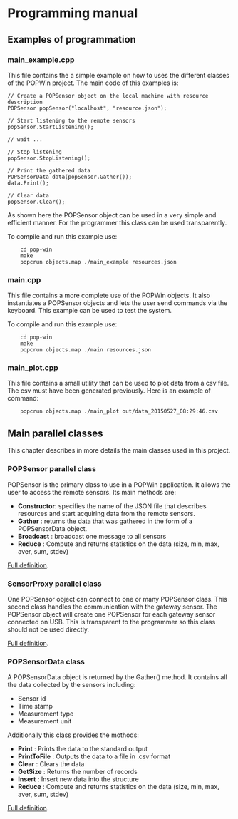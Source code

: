 Programming manual
==================

Examples of programmation
-------------------------

### main_example.cpp
This file contains the a simple example on how to uses the different classes of the POPWin project. The main code of this examples is:

	// Create a POPSensor object on the local machine with resource description
	POPSensor popSensor("localhost", "resource.json");

	// Start listening to the remote sensors
	popSensor.StartListening();

	// wait ...

	// Stop listening
	popSensor.StopListening();

	// Print the gathered data
	POPSensorData data(popSensor.Gather());
	data.Print();

	// Clear data
	popSensor.Clear();

As shown here the POPSensor object can be used in a very simple and efficient manner. For the programmer this class can be used transparently.

To compile and run this example use:

```
	cd pop-win
	make
	popcrun objects.map ./main_example resources.json
```


### main.cpp
This file contains a more complete use of the POPWin objects. It also instantiates a POPSensor objects and lets the user send commands via the keyboard. This example can be used to test the system.

To compile and run this example use:

```
	cd pop-win
	make
	popcrun objects.map ./main resources.json
```

### main_plot.cpp
This file contains a small utility that can be used to plot data from a csv file. The csv must have been generated previously. Here is an example of command:

```
	popcrun objects.map ./main_plot out/data_20150527_08:29:46.csv
```

Main parallel classes
---------------------
This chapter describes in more details the main classes used in this project.

### POPSensor parallel class
POPSensor is the primary class to use in a POPWin application. It allows the user to access the remote sensors. Its main methods are:

- **Constructor**: specifies the name of the JSON file that describes resources and start acquiring data from the remote sensors.
- **Gather**     : returns the data that was gathered in the form of a POPSensorData object.
- **Broadcast**  : broadcast one message to all sensors
- **Reduce**      : Compute and returns statistics on the data (size, min, max, aver, sum, stdev)

[Full definition](POPSensor.ph). 

### SensorProxy parallel class
One POPSensor object can connect to one or many POPSensor class. This second class handles the communication with the gateway sensor. The POPSensor object will create one POPSensor for each gateway sensor connected on USB. This is transparent to the programmer so this class should not be used directly.

[Full definition](SensorProxy.ph). 

### POPSensorData class
A POPSensorData object is returned by the Gather() method. It contains all the data collected by the sensors including:

- Sensor id
- Time stamp
- Measurement type
- Measurement unit

Additionally this class provides the mothods:

- **Print**       : Prints the data to the standard output
- **PrintToFile** : Outputs the data to a file in .csv format
- **Clear**       : Clears the data
- **GetSize**     : Returns the number of records
- **Insert**      : Insert new data into the structure
- **Reduce**      : Compute and returns statistics on the data (size, min, max, aver, sum, stdev)

[Full definition](POPSensorData.h). 

